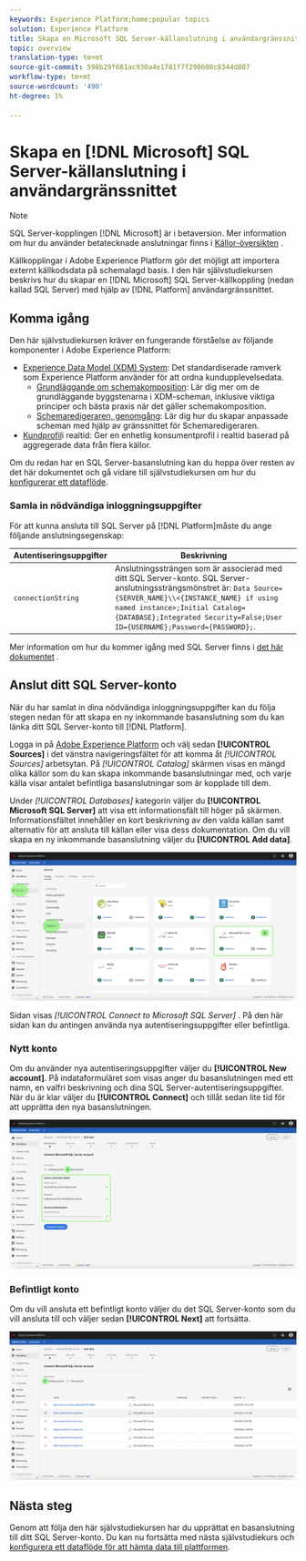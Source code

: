 ```yaml
---
keywords: Experience Platform;home;popular topics
solution: Experience Platform
title: Skapa en Microsoft SQL Server-källanslutning i användargränssnittet
topic: overview
translation-type: tm+mt
source-git-commit: 598b29f681ac930a4e1781f7f298608c8344d807
workflow-type: tm+mt
source-wordcount: '490'
ht-degree: 1%

---
```



# Skapa en [!DNL Microsoft] SQL Server-källanslutning i användargränssnittet

>[!NOTE]
> SQL Server-kopplingen [!DNL Microsoft] är i betaversion. Mer information om hur du använder betatecknade anslutningar finns i [Källor-översikten](../../../../home.md#terms-and-conditions) .

Källkopplingar i Adobe Experience Platform gör det möjligt att importera externt källkodsdata på schemalagd basis. I den här självstudiekursen beskrivs hur du skapar en [!DNL Microsoft] SQL Server-källkoppling (nedan kallad SQL Server) med hjälp av [!DNL Platform] användargränssnittet.

## Komma igång

Den här självstudiekursen kräver en fungerande förståelse av följande komponenter i Adobe Experience Platform:

* [Experience Data Model (XDM) System](../../../../../xdm/home.md): Det standardiserade ramverk som Experience Platform använder för att ordna kundupplevelsedata.
   * [Grundläggande om schemakomposition](../../../../../xdm/schema/composition.md): Lär dig mer om de grundläggande byggstenarna i XDM-scheman, inklusive viktiga principer och bästa praxis när det gäller schemakomposition.
   * [Schemaredigeraren, genomgång](../../../../../xdm/tutorials/create-schema-ui.md): Lär dig hur du skapar anpassade scheman med hjälp av gränssnittet för Schemaredigeraren.
* [Kundprofil](../../../../../profile/home.md)i realtid: Ger en enhetlig konsumentprofil i realtid baserad på aggregerade data från flera källor.

Om du redan har en SQL Server-basanslutning kan du hoppa över resten av det här dokumentet och gå vidare till självstudiekursen om hur du [konfigurerar ett dataflöde](../../dataflow/databases.md).

### Samla in nödvändiga inloggningsuppgifter

För att kunna ansluta till SQL Server på [!DNL Platform]måste du ange följande anslutningsegenskap:

| Autentiseringsuppgifter | Beskrivning |
| ---------- | ----------- |
| `connectionString` | Anslutningssträngen som är associerad med ditt SQL Server-konto. SQL Server-anslutningssträngsmönstret är: `Data Source={SERVER_NAME}\\<{INSTANCE_NAME} if using named instance>;Initial Catalog={DATABASE};Integrated Security=False;User ID={USERNAME};Password={PASSWORD};`. |

Mer information om hur du kommer igång med SQL Server finns i [det här dokumentet](https://docs.microsoft.com/en-us/dotnet/framework/data/adonet/sql/authentication-in-sql-server) .

## Anslut ditt SQL Server-konto

När du har samlat in dina nödvändiga inloggningsuppgifter kan du följa stegen nedan för att skapa en ny inkommande basanslutning som du kan länka ditt SQL Server-konto till [!DNL Platform].

Logga in på [Adobe Experience Platform](https://platform.adobe.com) och välj sedan **[!UICONTROL Sources]** i det vänstra navigeringsfältet för att komma åt *[!UICONTROL Sources]* arbetsytan. På *[!UICONTROL Catalog]* skärmen visas en mängd olika källor som du kan skapa inkommande basanslutningar med, och varje källa visar antalet befintliga basanslutningar som är kopplade till dem.

Under *[!UICONTROL Databases]* kategorin väljer du **[!UICONTROL Microsoft SQL Server]** att visa ett informationsfält till höger på skärmen. Informationsfältet innehåller en kort beskrivning av den valda källan samt alternativ för att ansluta till källan eller visa dess dokumentation. Om du vill skapa en ny inkommande basanslutning väljer du **[!UICONTROL Add data]**.

![](../../../../images/tutorials/create/microsoft-sql-server/catalog.png)

Sidan visas *[!UICONTROL Connect to Microsoft SQL Server]* . På den här sidan kan du antingen använda nya autentiseringsuppgifter eller befintliga.

### Nytt konto

Om du använder nya autentiseringsuppgifter väljer du **[!UICONTROL New account]**. På indataformuläret som visas anger du basanslutningen med ett namn, en valfri beskrivning och dina SQL Server-autentiseringsuppgifter. När du är klar väljer du **[!UICONTROL Connect]** och tillåt sedan lite tid för att upprätta den nya basanslutningen.

![](../../../../images/tutorials/create/microsoft-sql-server/new.png)

### Befintligt konto

Om du vill ansluta ett befintligt konto väljer du det SQL Server-konto som du vill ansluta till och väljer sedan **[!UICONTROL Next]** att fortsätta.

![](../../../../images/tutorials/create/microsoft-sql-server/existing.png)

## Nästa steg

Genom att följa den här självstudiekursen har du upprättat en basanslutning till ditt SQL Server-konto. Du kan nu fortsätta med nästa självstudiekurs och [konfigurera ett dataflöde för att hämta data till plattformen](../../dataflow/databases.md).